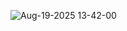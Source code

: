 ![Aug-19-2025 13-42-00](https://github.com/user-attachments/assets/544d805e-f6f2-4e2e-8709-534ff996e41f)
